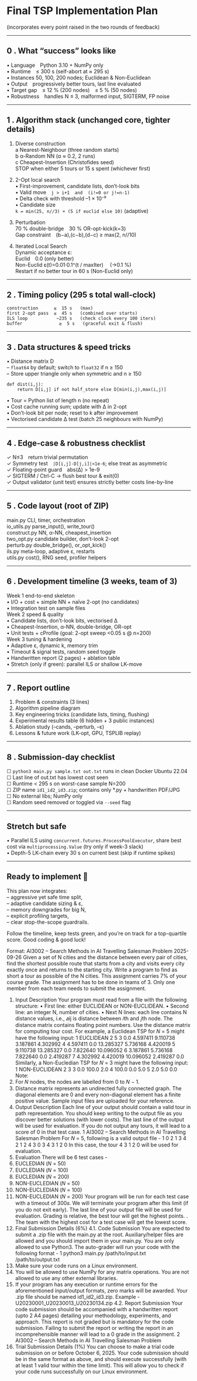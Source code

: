 Final TSP Implementation Plan  
=============================  
(incorporates every point raised in the two rounds of feedback)

------------------------------------------------------------
0 . What “success” looks like
------------------------------------------------------------
• Language Python 3.10 + NumPy only  
• Runtime ≤ 300 s (self-abort at ≈ 295 s)  
• Instances   50, 100, 200 nodes; Euclidean & Non-Euclidean  
• Output progressively better tours, last line evaluated  
• Target gap ≤ 12 % (200 nodes) ≤ 5 % (50 nodes)  
• Robustness handles N ≤ 3, malformed input, SIGTERM, FP noise  

------------------------------------------------------------
1 . Algorithm stack (unchanged core, tighter details)
------------------------------------------------------------
1. Diverse construction  
   a Nearest-Neighbour (three random starts)  
   b α-Random NN (α ≈ 0.2, 2 runs)  
   c Cheapest-Insertion (Christofides seed)     
   STOP when either 5 tours or 15 s spent (whichever first)

2. 2-Opt local search  
   • First-improvement, candidate lists, don’t-look bits  
   • Valid move `j > i+1  and  (i!=0 or j!=n-1)`  
   • Delta check with threshold –1 × 10⁻⁹  
   • Candidate size   
      `k = min(25, n//3) + (5 if euclid else 10)` (adaptive)

3. Perturbation  
   70 % double-bridge 30 % OR-opt-kick(k=3)  
   Gap constraint (b−a),(c−b),(d−c) ≥ max(2, n//10)

4. Iterated Local Search  
   Dynamic acceptance ε:  
      Euclid 0.0   (only better)  
      Non-Euclid  ε(t)=0.01·0.1^(t / maxIter)  (→0.1 %)  
   Restart if no better tour in 60 s (Non-Euclid only)

------------------------------------------------------------
2 . Timing policy  (295 s total wall-clock)
------------------------------------------------------------
```
construction      ≤  15 s   (max)
first 2-opt pass  ≤  45 s   (combined over starts)
ILS loop           ~235 s   (check clock every 100 iters)
buffer              ≥  5 s   (graceful exit & flush)
```

------------------------------------------------------------
3 . Data structures & speed tricks
------------------------------------------------------------
• Distance matrix D  
  –  `float64` by default; switch to `float32` if n ≥ 150  
  –  Store upper triangle only when symmetric and n ≥ 150  
   ```
   def dist(i,j):
       return D[i,j] if not half_store else D[min(i,j),max(i,j)]
   ```  
• Tour = Python list of length n (no repeat)  
• Cost   cache running sum; update with Δ in 2-opt  
• Don’t-look bit per node; reset to k after improvement  
• Vectorised candidate Δ test (batch 25 neighbours with NumPy)  

------------------------------------------------------------
4 . Edge-case & robustness checklist
------------------------------------------------------------
✓ N≤3 return trivial permutation  
✓ Symmetry test `|D[i,j]-D[j,i]|<1e-6`; else treat as asymmetric  
✓ Floating-point guard abs(Δ) > 1e-9  
✓ SIGTERM / Ctrl-C → flush best tour & exit(0)  
✓ Output validator (unit test) ensures strictly better costs line-by-line  

------------------------------------------------------------
5 . Code layout (root of ZIP)
------------------------------------------------------------
main.py             CLI, timer, orchestration  
io_utils.py         parse_input(), write_tour()  
construct.py        NN, α-NN, cheapest_insertion  
two_opt.py          candidate builder, don’t-look 2-opt  
perturb.py          double_bridge(), or_opt_kick()  
ils.py              meta-loop, adaptive ε, restarts  
utils.py            cost(), RNG seed, profiler helpers  

------------------------------------------------------------
6 . Development timeline (3 weeks, team of 3)
------------------------------------------------------------
Week 1   end-to-end skeleton  
  • I/O + cost + simple NN + naïve 2-opt (no candidates)  
  • Integration test on sample files  
Week 2   speed & quality  
  • Candidate lists, don’t-look bits, vectorised Δ  
  • Cheapest-Insertion, α-NN, double-bridge, OR-opt  
  • Unit tests + cProfile (goal: 2-opt sweep <0.05 s @ n=200)  
Week 3   tuning & hardening  
  • Adaptive ε, dynamic k, memory trim  
  • Timeout & signal tests, random seed toggle  
  • Handwritten report (2 pages) + ablation table  
  • Stretch (only if green): parallel ILS or shallow LK-move  

------------------------------------------------------------
7 . Report outline
------------------------------------------------------------
1. Problem & constraints (3 lines)  
2. Algorithm pipeline diagram  
3. Key engineering tricks (candidate lists, timing, flushing)  
4. Experimental results table (6 hidden + 3 public instances)  
5. Ablation study (–cands, –perturb, –ε)  
6. Lessons & future work (LK-opt, GPU, TSPLIB replay)

------------------------------------------------------------
8 . Submission-day checklist
------------------------------------------------------------
☐ `python3 main.py sample.txt out.txt` runs in clean Docker Ubuntu 22.04  
☐ Last line of out.txt has lowest cost seen  
☐ Runtime < 295 s on worst-case sample N=200  
☐ ZIP name `id1_id2_id3.zip`; contains only *.py + handwritten PDF/JPG  
☐ No external libs; NumPy only  
☐ Random seed removed or toggled via `--seed` flag  

------------------------------------------------------------
Stretch but safe
------------------------------------------------------------
• Parallel ILS using `concurrent.futures.ProcessPoolExecutor`, share best cost via `multiprocessing.Value` (try only if week-3 slack)  
• Depth-5 LK-chain every 30 s on current best (skip if runtime spikes)  

------------------------------------------------------------
Ready to implement 🚀
------------------------------------------------------------
This plan now integrates:  
– aggressive yet safe time split,  
– adaptive candidate sizing & ε,  
– memory downgrades for big N,  
– explicit profiling targets,  
– clear stop-the-scope guardrails.  

Follow the timeline, keep tests green, and you’re on track for a top-quartile score. Good coding & good luck!


Format:
AI3002 – Search Methods in AI
Travelling Salesman Problem
2025-09-26
Given a set of N cities and the distance between every pair of cities, find the shortest possible route
that starts from a city and visits every city exactly once and returns to the starting city. Write a
program to find as short a tour as possible of the N cities.
This assignment carries 7% of your course grade. The assignment has to be done in teams of 3. Only
one member from each team needs to submit the assignment.
1. Input Description
Your program must read from a file with the following structure:
• First line: either EUCLIDEAN or NON-EUCLIDEAN.
• Second line: an integer N, number of cities.
• Next N lines: each line contains N distance values, i.e., 𝑎ij is distance between 𝑖th and 𝑗th node.
The distance matrix contains floating point numbers. Use the distance matrix for computing tour
cost.
For example, a Euclidean TSP for 𝑁 = 5 might have the following input:
1 EUCLIDEAN
2 5
3 0.0 4.597411 9.110738 3.187861 4.302992
4 4.597411 0.0 13.285327 5.736168 4.420019
5 9.110738 13.285327 0.0 7.822640 10.096052
6 3.187861 5.736168 7.822640 0.0 2.419287
7 4.302992 4.420019 10.096052 2.419287 0.0
Similarly, a Non-Eucledian TSP for 𝑁 = 3 might have the following input:
1 NON-EUCLIDEAN
2 3
3 0.0 100.0 2.0
4 100.0 0.0 5.0
5 2.0 5.0 0.0
Note:
1. For 𝑁 nodes, the nodes are labelled from 0 to 𝑁 − 1.
2. Distance matrix represents an undirected fully connected graph. The diagonal elements are 0 and
every non-diagonal element has a finite positive value.
Sample input files are uploaded for your reference.
2. Output Description
Each line of your output should contain a valid tour in path representation. You should keep
writing to the output file as you discover better solutions (with lower costs). The last line of the
output will be used for evaluation. If you do not output any tours, it will lead to a score of 0 in that
test case.
1
AI3002 – Search Methods in AI Travelling Salesman Problem
For 𝑁 = 5, following is a valid output file -
1 0 2 1 3 4
2 1 2 4 3 0
3 4 3 1 2 0
In this case, the tour 4 3 1 2 0 will be used for evaluation.
3. Evaluation
There will be 6 test cases -
1. EUCLEDIAN (𝑁 = 50)
2. EUCLEDIAN (𝑁 = 100)
3. EUCLEDIAN (𝑁 = 200)
4. NON-EUCLEDIAN (𝑁 = 50)
5. NON-EUCLEDIAN (𝑁 = 100)
6. NON-EUCLEDIAN (𝑁 = 200)
Your program will be run for each test case with a timeout of 300𝑠. We will terminate your program
after this limit (if you do not exit early). The last line of your output file will be used for evaluation.
Grading is relative, the best tour will get the highest points. . The team with the highest cost
for a test case will get the lowest score.
4. Final Submission Details (6%)
4.1. Code Submission
You are expected to submit a .zip file with the main.py at the root. Auxiliary/helper files are allowed
and you should import them in your main.py. You are only allowed to use Python3.
The auto-grader will run your code with the following format -
1 python3 main.py /path/to/input.txt /path/to/output.txt
1. Make sure your code runs on a Linux environment.
2. You will be allowed to use NumPy for any matrix operations. You are not allowed to use any
other external libraries.
3. If your program has any execution or runtime errors for the aforementioned input/output
formats, zero marks will be awarded.
Your .zip file should be named id1_id2_id3.zip. Example - U20230001_U20230013_U20230134.zip
4.2. Report Submission
Your code submission should be accompanied with a handwritten report (upto 2 A4 pages) detailing
your methodology, experiments, and approach. This report is not graded but is mandatory for the
code submission. Failing to submit the report or writing the report in an incomprehensible manner
will lead to a 0 grade in the assignment.
2
AI3002 – Search Methods in AI Travelling Salesman Problem
5. Trial Submission Details (1%)
You can choose to make a trial code submission on or before October 6, 2025. Your code submission
should be in the same format as above, and should execute successfully (with at least 1 valid tour
within the time limit). This will allow you to check if your code runs successfully on our Linux
environment.